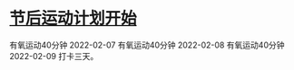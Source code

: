 # [节后运动计划开始](https://github.com/xiejuqiang/blog/issues/3)

有氧运动40分钟 2022-02-07
有氧运动40分钟 2022-02-08
有氧运动40分钟 2022-02-09
打卡三天。